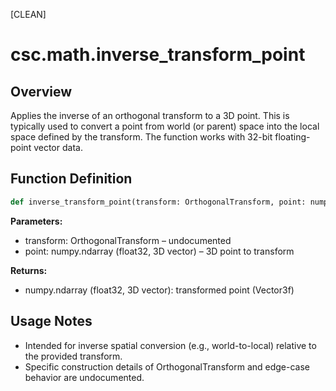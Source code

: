[CLEAN]

# csc.math.inverse_transform_point

## Overview
Applies the inverse of an orthogonal transform to a 3D point. This is typically used to convert a point from world (or parent) space into the local space defined by the transform. The function works with 32-bit floating-point vector data.

## Function Definition
```python
def inverse_transform_point(transform: OrthogonalTransform, point: numpy.ndarray) -> numpy.ndarray
```

**Parameters:**
- transform: OrthogonalTransform – undocumented
- point: numpy.ndarray (float32, 3D vector) – 3D point to transform

**Returns:**
- numpy.ndarray (float32, 3D vector): transformed point (Vector3f)

## Usage Notes
- Intended for inverse spatial conversion (e.g., world-to-local) relative to the provided transform.
- Specific construction details of OrthogonalTransform and edge-case behavior are undocumented.

